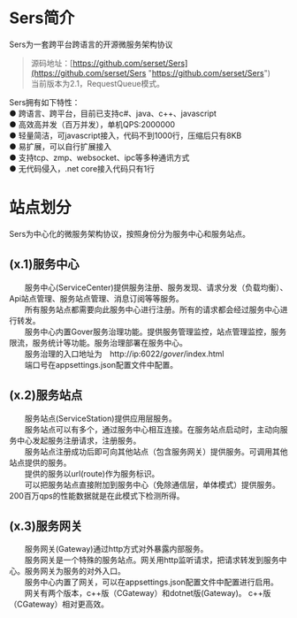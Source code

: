 # Sers简介
Sers为一套跨平台跨语言的开源微服务架构协议
>源码地址：[https://github.com/serset/Sers](https://github.com/serset/Sers "https://github.com/serset/Sers")  
>当前版本为2.1，RequestQueue模式。  

Sers拥有如下特性：  
● 跨语言、跨平台，目前已支持c#、java、c++、javascript  
● 高效高并发（百万并发），单机QPS:2000000  
● 轻量简洁，可javascript接入，代码不到1000行，压缩后只有8KB  
● 易扩展，可以自行扩展接入  
● 支持tcp、zmp、websocket、ipc等多种通讯方式  
● 无代码侵入，.net core接入代码只有1行  



# 站点划分
 Sers为中心化的微服务架构协议，按照身份分为服务中心和服务站点。

## (x.1)服务中心
　　服务中心(ServiceCenter)提供服务注册、服务发现、请求分发（负载均衡）、Api站点管理、服务站点管理、消息订阅等等服务。  
　　所有服务站点都需要向此服务中心进行注册。所有的请求都会经过服务中心进行转发。  
　　服务中心内置Gover服务治理功能。提供服务管理监控，站点管理监控，服务限流，服务统计等功能。服务治理部署在服务中心。  
　　服务治理的入口地址为　http://ip:6022/_gover_/index.html  
　　端口号在appsettings.json配置文件中配置。  


## (x.2)服务站点
　　服务站点(ServiceStation)提供应用层服务。  
　　服务站点可以有多个，通过服务中心相互连接。在服务站点启动时，主动向服务中心发起服务注册请求，注册服务。  
　　服务站点注册成功后即可向其他站点（包含服务网关）提供服务。可调用其他站点提供的服务。  
　　提供的服务以url(route)作为服务标识。  
　　可以把服务站点直接附加到服务中心（免除通信层，单体模式）提供服务。200百万qps的性能数据就是在此模式下检测所得。  

## (x.3)服务网关
　　服务网关(Gateway)通过http方式对外暴露内部服务。  
　　服务网关是一个特殊的服务站点。网关用http监听请求，把请求转发到服务中心。服务网关为服务的对外入口。  
　　服务中心内置了网关，可以在appsettings.json配置文件中配置进行启用。  
　　网关有两个版本，c++版（CGateway）和dotnet版(Gateway)。 c++版（CGateway）相对更高效。  

